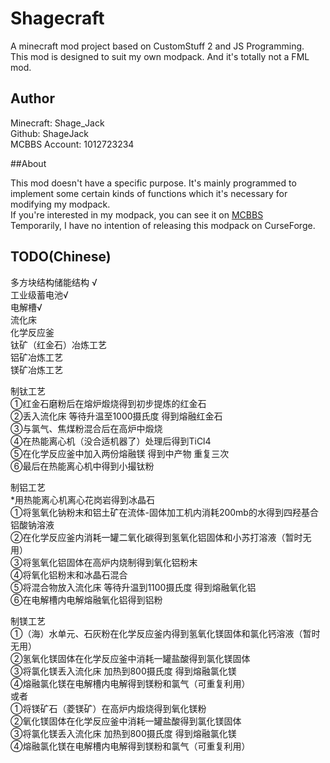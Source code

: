 # Shagecraft
A minecraft mod project based on CustomStuff 2 and JS Programming.<br>This mod is designed to suit my own modpack. And it's totally not a FML mod.

## Author
Minecraft: Shage_Jack<br>Github: ShageJack<br>MCBBS Account: 1012723234

##About

This mod doesn't have a specific purpose. It's mainly programmed to implement some certain kinds of functions which it's necessary for modifying my modpack.<br>If you're interested in my modpack, you can see it on [MCBBS](http://www.mcbbs.net/thread-819462-1-1.html)<br>Temporarily, I have no intention of releasing this modpack on CurseForge.

## TODO(Chinese)

多方块结构储能结构 √<br>工业级蓄电池√<br>电解槽√<br>流化床 <br>化学反应釜<br>钛矿（红金石）冶炼工艺<br>铝矿冶炼工艺<br>镁矿冶炼工艺<br>

制钛工艺 <br>①红金石磨粉后在熔炉煅烧得到初步提炼的红金石<br>②丢入流化床 等待升温至1000摄氏度 得到熔融红金石<br>③与氯气、焦煤粉混合后在高炉中煅烧<br> ④在热能离心机（没合适机器了）处理后得到TiCl4  <br>⑤在化学反应釜中加入两份熔融镁 得到中产物 重复三次 <br>⑥最后在热能离心机中得到小撮钛粉

制铝工艺<br>*用热能离心机离心花岗岩得到冰晶石<br>①将氢氧化钠粉末和铝土矿在流体-固体加工机内消耗200mb的水得到四羟基合铝酸钠溶液<br>②在化学反应釜内消耗一罐二氧化碳得到氢氧化铝固体和小苏打溶液（暂时无用）<br>③将氢氧化铝固体在高炉内烧制得到氧化铝粉末<br>④将氧化铝粉末和冰晶石混合<br>⑤将混合物放入流化床 等待升温到1100摄氏度 得到熔融氧化铝<br>⑥在电解槽内电解熔融氧化铝得到铝粉<br>

制镁工艺<br>①（海）水单元、石灰粉在化学反应釜内得到氢氧化镁固体和氯化钙溶液（暂时无用）<br>②氢氧化镁固体在化学反应釜中消耗一罐盐酸得到氯化镁固体<br>③将氯化镁丢入流化床 加热到800摄氏度 得到熔融氯化镁<br>④熔融氯化镁在电解槽内电解得到镁粉和氯气（可重复利用）<br>或者<br>①将镁矿石（菱镁矿）在高炉内煅烧得到氧化镁粉<br>②氧化镁固体在化学反应釜中消耗一罐盐酸得到氯化镁固体<br>③将氯化镁丢入流化床 加热到800摄氏度 得到熔融氯化镁<br>④熔融氯化镁在电解槽内电解得到镁粉和氯气（可重复利用）